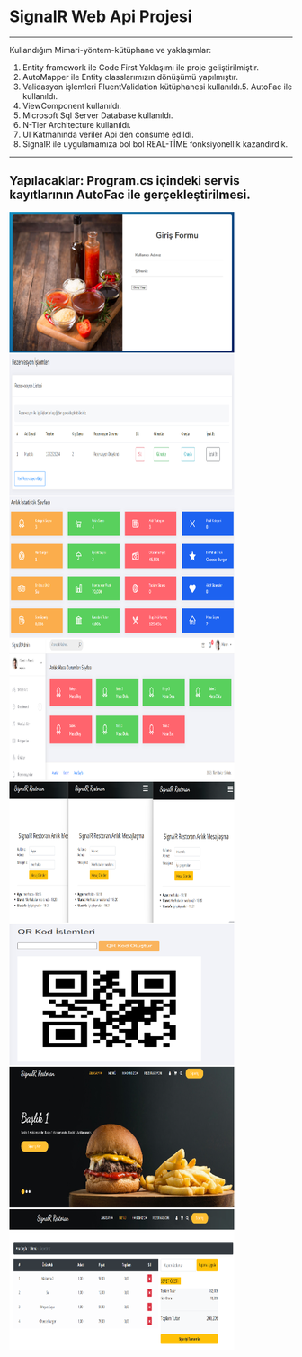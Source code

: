 # SignalR Web Api Projesi
---
Kullandığım Mimari-yöntem-kütüphane ve yaklaşımlar:
1. Entity framework ile Code First Yaklaşımı ile proje geliştirilmiştir.
2. AutoMapper ile Entity classlarımızın dönüşümü yapılmıştır.
3. Validasyon işlemleri FluentValidation kütüphanesi kullanıldı.5. AutoFac ile  kullanıldı.
4. ViewComponent kullanıldı.
5. Microsoft Sql Server Database kullanıldı.
6. N-Tier Architecture kullanıldı.
7. UI Katmanında veriler Api den consume edildi.
8. SignalR ile uygulamamıza bol bol REAL-TİME fonksiyonellik kazandırdık.   
---
Yapılacaklar: Program.cs içindeki servis kayıtlarının AutoFac ile gerçekleştirilmesi. 
---
<img src="https://github.com/yazbabamyaz/Asp.Net-Core-Web-Api-SignalR-QR-Code-Projesi/blob/master/SignalRWebUI/wwwroot/ReadmeImages/1.png" width="400" height="250" />
<img src="https://github.com/yazbabamyaz/Asp.Net-Core-Web-Api-SignalR-QR-Code-Projesi/blob/master/SignalRWebUI/wwwroot/ReadmeImages/2.png" width="400" height="250" />
<img src="https://github.com/yazbabamyaz/Asp.Net-Core-Web-Api-SignalR-QR-Code-Projesi/blob/master/SignalRWebUI/wwwroot/ReadmeImages/3.png" width="400" height="250" />
<img src="https://github.com/yazbabamyaz/Asp.Net-Core-Web-Api-SignalR-QR-Code-Projesi/blob/master/SignalRWebUI/wwwroot/ReadmeImages/4.png" width="400" height="250" />
<img src="https://github.com/yazbabamyaz/Asp.Net-Core-Web-Api-SignalR-QR-Code-Projesi/blob/master/SignalRWebUI/wwwroot/ReadmeImages/5.png" width="400" height="250" />
<img src="https://github.com/yazbabamyaz/Asp.Net-Core-Web-Api-SignalR-QR-Code-Projesi/blob/master/SignalRWebUI/wwwroot/ReadmeImages/6.png" width="400" height="250" />
<img src="https://github.com/yazbabamyaz/Asp.Net-Core-Web-Api-SignalR-QR-Code-Projesi/blob/master/SignalRWebUI/wwwroot/ReadmeImages/7.png" width="400" height="250" />
<img src="https://github.com/yazbabamyaz/Asp.Net-Core-Web-Api-SignalR-QR-Code-Projesi/blob/master/SignalRWebUI/wwwroot/ReadmeImages/8.png" width="400" height="250" />

